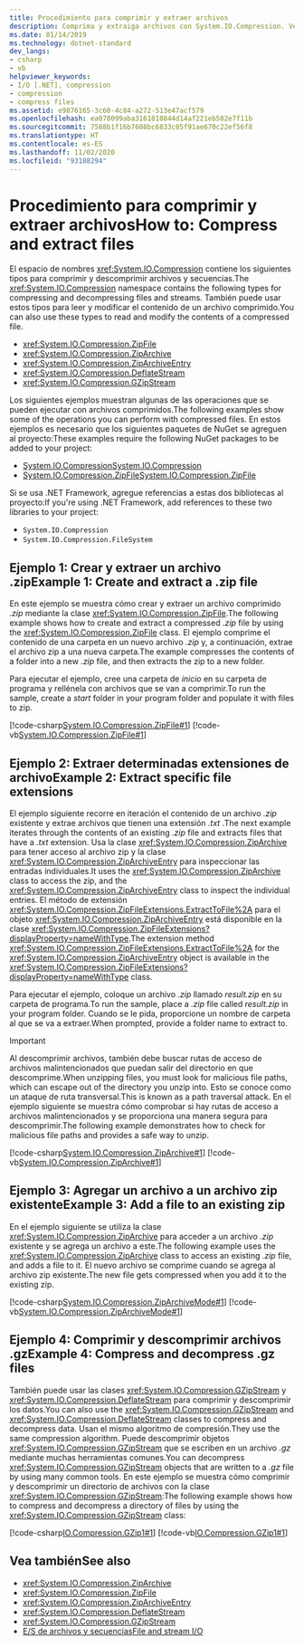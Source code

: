 ```yaml
---
title: Procedimiento para comprimir y extraer archivos
description: Comprima y extraiga archivos con System.IO.Compression. Vea ejemplos de uso de ZipFile, ZipArchive, ZipArchiveEntry, DeflateStream y GZipStream.
ms.date: 01/14/2019
ms.technology: dotnet-standard
dev_langs:
- csharp
- vb
helpviewer_keywords:
- I/O [.NET], compression
- compression
- compress files
ms.assetid: e9876165-3c60-4c84-a272-513e47acf579
ms.openlocfilehash: ea078099aba3161818844d14af221eb582e7f11b
ms.sourcegitcommit: 7588b1f16b7608bc6833c05f91ae670c22ef56f8
ms.translationtype: HT
ms.contentlocale: es-ES
ms.lasthandoff: 11/02/2020
ms.locfileid: "93188294"
---
```

# <a name="how-to-compress-and-extract-files"></a><span data-ttu-id="4a8bb-104">Procedimiento para comprimir y extraer archivos</span><span class="sxs-lookup"><span data-stu-id="4a8bb-104">How to: Compress and extract files</span></span>

<span data-ttu-id="4a8bb-105">El espacio de nombres <xref:System.IO.Compression> contiene los siguientes tipos para comprimir y descomprimir archivos y secuencias.</span><span class="sxs-lookup"><span data-stu-id="4a8bb-105">The <xref:System.IO.Compression> namespace contains the following types for compressing and decompressing files and streams.</span></span> <span data-ttu-id="4a8bb-106">También puede usar estos tipos para leer y modificar el contenido de un archivo comprimido.</span><span class="sxs-lookup"><span data-stu-id="4a8bb-106">You can also use these types to read and modify the contents of a compressed file.</span></span>

- <xref:System.IO.Compression.ZipFile>
- <xref:System.IO.Compression.ZipArchive>
- <xref:System.IO.Compression.ZipArchiveEntry>
- <xref:System.IO.Compression.DeflateStream>
- <xref:System.IO.Compression.GZipStream>

<span data-ttu-id="4a8bb-107">Los siguientes ejemplos muestran algunas de las operaciones que se pueden ejecutar con archivos comprimidos.</span><span class="sxs-lookup"><span data-stu-id="4a8bb-107">The following examples show some of the operations you can perform with compressed files.</span></span> <span data-ttu-id="4a8bb-108">En estos ejemplos es necesario que los siguientes paquetes de NuGet se agreguen al proyecto:</span><span class="sxs-lookup"><span data-stu-id="4a8bb-108">These examples require the following NuGet packages to be added to your project:</span></span>

- [<span data-ttu-id="4a8bb-109">System.IO.Compression</span><span class="sxs-lookup"><span data-stu-id="4a8bb-109">System.IO.Compression</span></span>](https://www.nuget.org/packages/System.IO.Compression)
- [<span data-ttu-id="4a8bb-110">System.IO.Compression.ZipFile</span><span class="sxs-lookup"><span data-stu-id="4a8bb-110">System.IO.Compression.ZipFile</span></span>](https://www.nuget.org/packages/System.IO.Compression.ZipFile)

<span data-ttu-id="4a8bb-111">Si se usa .NET Framework, agregue referencias a estas dos bibliotecas al proyecto:</span><span class="sxs-lookup"><span data-stu-id="4a8bb-111">If you're using .NET Framework, add references to these two libraries to your project:</span></span>

- `System.IO.Compression`
- `System.IO.Compression.FileSystem`

## <a name="example-1-create-and-extract-a-zip-file"></a><span data-ttu-id="4a8bb-112">Ejemplo 1: Crear y extraer un archivo .zip</span><span class="sxs-lookup"><span data-stu-id="4a8bb-112">Example 1: Create and extract a .zip file</span></span>

<span data-ttu-id="4a8bb-113">En este ejemplo se muestra cómo crear y extraer un archivo comprimido *.zip* mediante la clase <xref:System.IO.Compression.ZipFile>.</span><span class="sxs-lookup"><span data-stu-id="4a8bb-113">The following example shows how to create and extract a compressed *.zip* file by using the <xref:System.IO.Compression.ZipFile> class.</span></span> <span data-ttu-id="4a8bb-114">El ejemplo comprime el contenido de una carpeta en un nuevo archivo *.zip* y, a continuación, extrae el archivo zip a una nueva carpeta.</span><span class="sxs-lookup"><span data-stu-id="4a8bb-114">The example compresses the contents of a folder into a new *.zip* file, and then extracts the zip to a new folder.</span></span>

<span data-ttu-id="4a8bb-115">Para ejecutar el ejemplo, cree una carpeta de *inicio* en su carpeta de programa y rellénela con archivos que se van a comprimir.</span><span class="sxs-lookup"><span data-stu-id="4a8bb-115">To run the sample, create a *start* folder in your program folder and populate it with files to zip.</span></span>

[!code-csharp[System.IO.Compression.ZipFile#1](../../../samples/snippets/csharp/VS_Snippets_CLR_System/system.io.compression.zipfile/cs/program1.cs#1)]
[!code-vb[System.IO.Compression.ZipFile#1](../../../samples/snippets/visualbasic/VS_Snippets_CLR_System/system.io.compression.zipfile/vb/program1.vb#1)]

## <a name="example-2-extract-specific-file-extensions"></a><span data-ttu-id="4a8bb-116">Ejemplo 2: Extraer determinadas extensiones de archivo</span><span class="sxs-lookup"><span data-stu-id="4a8bb-116">Example 2: Extract specific file extensions</span></span>

<span data-ttu-id="4a8bb-117">El ejemplo siguiente recorre en iteración el contenido de un archivo *.zip* existente y extrae archivos que tienen una extensión *.txt* .</span><span class="sxs-lookup"><span data-stu-id="4a8bb-117">The next example iterates through the contents of an existing *.zip* file and extracts files that have a *.txt* extension.</span></span> <span data-ttu-id="4a8bb-118">Usa la clase <xref:System.IO.Compression.ZipArchive> para tener acceso al archivo zip y la clase <xref:System.IO.Compression.ZipArchiveEntry> para inspeccionar las entradas individuales.</span><span class="sxs-lookup"><span data-stu-id="4a8bb-118">It uses the <xref:System.IO.Compression.ZipArchive> class to access the zip, and the <xref:System.IO.Compression.ZipArchiveEntry> class to inspect the individual entries.</span></span> <span data-ttu-id="4a8bb-119">El método de extensión <xref:System.IO.Compression.ZipFileExtensions.ExtractToFile%2A> para el objeto <xref:System.IO.Compression.ZipArchiveEntry> está disponible en la clase <xref:System.IO.Compression.ZipFileExtensions?displayProperty=nameWithType>.</span><span class="sxs-lookup"><span data-stu-id="4a8bb-119">The extension method <xref:System.IO.Compression.ZipFileExtensions.ExtractToFile%2A> for the <xref:System.IO.Compression.ZipArchiveEntry> object is available in the <xref:System.IO.Compression.ZipFileExtensions?displayProperty=nameWithType> class.</span></span>

<span data-ttu-id="4a8bb-120">Para ejecutar el ejemplo, coloque un archivo *.zip* llamado *result.zip* en su carpeta de programa.</span><span class="sxs-lookup"><span data-stu-id="4a8bb-120">To run the sample, place a *.zip* file called *result.zip* in your program folder.</span></span> <span data-ttu-id="4a8bb-121">Cuando se le pida, proporcione un nombre de carpeta al que se va a extraer.</span><span class="sxs-lookup"><span data-stu-id="4a8bb-121">When prompted, provide a folder name to extract to.</span></span>

> [!IMPORTANT]
> <span data-ttu-id="4a8bb-122">Al descomprimir archivos, también debe buscar rutas de acceso de archivos malintencionados que puedan salir del directorio en que descomprime.</span><span class="sxs-lookup"><span data-stu-id="4a8bb-122">When unzipping files, you must look for malicious file paths, which can escape out of the directory you unzip into.</span></span> <span data-ttu-id="4a8bb-123">Esto se conoce como un ataque de ruta transversal.</span><span class="sxs-lookup"><span data-stu-id="4a8bb-123">This is known as a path traversal attack.</span></span> <span data-ttu-id="4a8bb-124">En el ejemplo siguiente se muestra cómo comprobar si hay rutas de acceso a archivos malintencionados y se proporciona una manera segura para descomprimir.</span><span class="sxs-lookup"><span data-stu-id="4a8bb-124">The following example demonstrates how to check for malicious file paths and provides a safe way to unzip.</span></span>

[!code-csharp[System.IO.Compression.ZipArchive#1](../../../samples/snippets/csharp/VS_Snippets_CLR_System/system.io.compression.ziparchive/cs/program1.cs#1)]
[!code-vb[System.IO.Compression.ZipArchive#1](../../../samples/snippets/visualbasic/VS_Snippets_CLR_System/system.io.compression.ziparchive/vb/program1.vb#1)]

## <a name="example-3-add-a-file-to-an-existing-zip"></a><span data-ttu-id="4a8bb-125">Ejemplo 3: Agregar un archivo a un archivo zip existente</span><span class="sxs-lookup"><span data-stu-id="4a8bb-125">Example 3: Add a file to an existing zip</span></span>

<span data-ttu-id="4a8bb-126">En el ejemplo siguiente se utiliza la clase <xref:System.IO.Compression.ZipArchive> para acceder a un archivo *.zip* existente y se agrega un archivo a este.</span><span class="sxs-lookup"><span data-stu-id="4a8bb-126">The following example uses the <xref:System.IO.Compression.ZipArchive> class to access an existing *.zip* file, and adds a file to it.</span></span> <span data-ttu-id="4a8bb-127">El nuevo archivo se comprime cuando se agrega al archivo zip existente.</span><span class="sxs-lookup"><span data-stu-id="4a8bb-127">The new file gets compressed when you add it to the existing zip.</span></span>

[!code-csharp[System.IO.Compression.ZipArchiveMode#1](../../../samples/snippets/csharp/VS_Snippets_CLR_System/system.io.compression.ziparchivemode/cs/program1.cs#1)]
[!code-vb[System.IO.Compression.ZipArchiveMode#1](../../../samples/snippets/visualbasic/VS_Snippets_CLR_System/system.io.compression.ziparchivemode/vb/program1.vb#1)]

## <a name="example-4-compress-and-decompress-gz-files"></a><span data-ttu-id="4a8bb-128">Ejemplo 4: Comprimir y descomprimir archivos .gz</span><span class="sxs-lookup"><span data-stu-id="4a8bb-128">Example 4: Compress and decompress .gz files</span></span>

<span data-ttu-id="4a8bb-129">También puede usar las clases <xref:System.IO.Compression.GZipStream> y <xref:System.IO.Compression.DeflateStream> para comprimir y descomprimir los datos.</span><span class="sxs-lookup"><span data-stu-id="4a8bb-129">You can also use the <xref:System.IO.Compression.GZipStream> and <xref:System.IO.Compression.DeflateStream> classes to compress and decompress data.</span></span> <span data-ttu-id="4a8bb-130">Usan el mismo algoritmo de compresión.</span><span class="sxs-lookup"><span data-stu-id="4a8bb-130">They use the same compression algorithm.</span></span> <span data-ttu-id="4a8bb-131">Puede descomprimir objetos <xref:System.IO.Compression.GZipStream> que se escriben en un archivo *.gz* mediante muchas herramientas comunes.</span><span class="sxs-lookup"><span data-stu-id="4a8bb-131">You can decompress <xref:System.IO.Compression.GZipStream> objects that are written to a *.gz* file by using many common tools.</span></span> <span data-ttu-id="4a8bb-132">En este ejemplo se muestra cómo comprimir y descomprimir un directorio de archivos con la clase <xref:System.IO.Compression.GZipStream>:</span><span class="sxs-lookup"><span data-stu-id="4a8bb-132">The following example shows how to compress and decompress a directory of files by using the <xref:System.IO.Compression.GZipStream> class:</span></span>

[!code-csharp[IO.Compression.GZip1#1](../../../samples/snippets/csharp/VS_Snippets_CLR/IO.Compression.GZip1/CS/gziptest.cs#1)]
[!code-vb[IO.Compression.GZip1#1](../../../samples/snippets/visualbasic/VS_Snippets_CLR/IO.Compression.GZip1/VB/gziptest.vb#1)]

## <a name="see-also"></a><span data-ttu-id="4a8bb-133">Vea también</span><span class="sxs-lookup"><span data-stu-id="4a8bb-133">See also</span></span>

- <xref:System.IO.Compression.ZipArchive>  
- <xref:System.IO.Compression.ZipFile>  
- <xref:System.IO.Compression.ZipArchiveEntry>  
- <xref:System.IO.Compression.DeflateStream>  
- <xref:System.IO.Compression.GZipStream>  
- [<span data-ttu-id="4a8bb-134">E/S de archivos y secuencias</span><span class="sxs-lookup"><span data-stu-id="4a8bb-134">File and stream I/O</span></span>](index.md)
